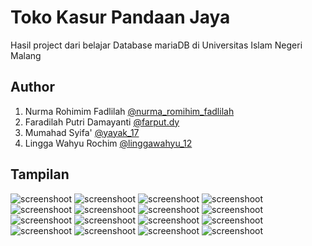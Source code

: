# Toko Kasur Pandaan Jaya
Hasil project dari belajar Database mariaDB di Universitas Islam Negeri Malang

## Author
1. Nurma Rohimim Fadlilah [@nurma_romihim_fadlilah](https://www.instagram.com/nurma_romihim_fadlilah/)
2. Faradilah Putri Damayanti [@farput.dy](https://www.instagram.com/farput.dy/)
3. Mumahad Syifa' [@yayak_17](https://www.instagram.com/yayak_17/)
4. Lingga Wahyu Rochim [@linggawahyu_12](https://www.instagram.com/linggawahyu_12/)

## Tampilan
![screenshoot](https://github.com/LinggaWahyu/TokoKasurPandaanJaya/blob/master/Tampilan%20/1.png)
![screenshoot](https://github.com/LinggaWahyu/TokoKasurPandaanJaya/blob/master/Tampilan%20/2.png)
![screenshoot](https://github.com/LinggaWahyu/TokoKasurPandaanJaya/blob/master/Tampilan%20/3.png)
![screenshoot](https://github.com/LinggaWahyu/TokoKasurPandaanJaya/blob/master/Tampilan%20/4.png)
![screenshoot](https://github.com/LinggaWahyu/TokoKasurPandaanJaya/blob/master/Tampilan%20/5.png)
![screenshoot](https://github.com/LinggaWahyu/TokoKasurPandaanJaya/blob/master/Tampilan%20/6.png)
![screenshoot](https://github.com/LinggaWahyu/TokoKasurPandaanJaya/blob/master/Tampilan%20/7.png)
![screenshoot](https://github.com/LinggaWahyu/TokoKasurPandaanJaya/blob/master/Tampilan%20/8.png)
![screenshoot](https://github.com/LinggaWahyu/TokoKasurPandaanJaya/blob/master/Tampilan%20/9.png)
![screenshoot](https://github.com/LinggaWahyu/TokoKasurPandaanJaya/blob/master/Tampilan%20/10.png)
![screenshoot](https://github.com/LinggaWahyu/TokoKasurPandaanJaya/blob/master/Tampilan%20/11.png)
![screenshoot](https://github.com/LinggaWahyu/TokoKasurPandaanJaya/blob/master/Tampilan%20/12.png)
![screenshoot](https://github.com/LinggaWahyu/TokoKasurPandaanJaya/blob/master/Tampilan%20/13.png)
![screenshoot](https://github.com/LinggaWahyu/TokoKasurPandaanJaya/blob/master/Tampilan%20/14.png)
![screenshoot](https://github.com/LinggaWahyu/TokoKasurPandaanJaya/blob/master/Tampilan%20/15.png)
![screenshoot](https://github.com/LinggaWahyu/TokoKasurPandaanJaya/blob/master/Tampilan%20/16.png)
